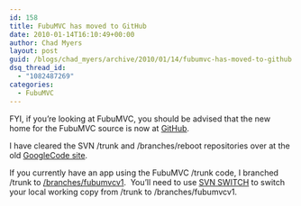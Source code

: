```yaml
---
id: 158
title: FubuMVC has moved to GitHub
date: 2010-01-14T16:10:49+00:00
author: Chad Myers
layout: post
guid: /blogs/chad_myers/archive/2010/01/14/fubumvc-has-moved-to-github.aspx
dsq_thread_id:
  - "1082487269"
categories:
  - FubuMVC
---
```

FYI, if you’re looking at FubuMVC, you should be advised that the new home for the FubuMVC source is now at [GitHub](http://github.com/darthfubumvc/fubumvc).

I have cleared the SVN /trunk and /branches/reboot repositories over at the old [GoogleCode site](http://code.google.com/p/fubumvc/).

If you currently have an app using the FubuMVC /trunk code, I branched /trunk to [/branches/fubumvcv1](http://code.google.com/p/fubumvc/source/browse/#svn/branches/fubumvcv1).&#160; You’ll need to use [SVN SWITCH](http://svnbook.red-bean.com/en/1.0/re27.html) to switch your local working copy from /trunk to /branches/fubumvcv1.